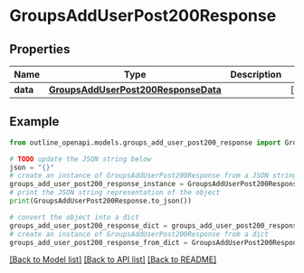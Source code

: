 # GroupsAddUserPost200Response


## Properties

Name | Type | Description | Notes
------------ | ------------- | ------------- | -------------
**data** | [**GroupsAddUserPost200ResponseData**](GroupsAddUserPost200ResponseData.md) |  | [optional] 

## Example

```python
from outline_openapi.models.groups_add_user_post200_response import GroupsAddUserPost200Response

# TODO update the JSON string below
json = "{}"
# create an instance of GroupsAddUserPost200Response from a JSON string
groups_add_user_post200_response_instance = GroupsAddUserPost200Response.from_json(json)
# print the JSON string representation of the object
print(GroupsAddUserPost200Response.to_json())

# convert the object into a dict
groups_add_user_post200_response_dict = groups_add_user_post200_response_instance.to_dict()
# create an instance of GroupsAddUserPost200Response from a dict
groups_add_user_post200_response_from_dict = GroupsAddUserPost200Response.from_dict(groups_add_user_post200_response_dict)
```
[[Back to Model list]](../README.md#documentation-for-models) [[Back to API list]](../README.md#documentation-for-api-endpoints) [[Back to README]](../README.md)


